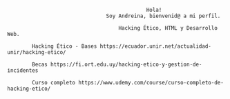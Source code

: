                                                  Hola!
                                    Soy Andreina, bienvenid@ a mi perfil.

                                        Hacking Ético, HTML y Desarrollo Web.

            Hacking Ético - Bases https://ecuador.unir.net/actualidad-unir/hacking-etico/

            Becas https://fi.ort.edu.uy/hacking-etico-y-gestion-de-incidentes
            
            Curso completo https://www.udemy.com/course/curso-completo-de-hacking-etico/
